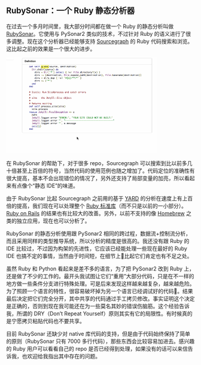<div class="inner">
<h2>RubySonar：一个 Ruby 静态分析器</h2>
<p>在过去一个多月时间里，我大部分时间都在做一个 Ruby 的静态分析叫做 <a href="https://github.com/yinwang0/rubysonar">RubySonar</a>。它使用与 PySonar2 类似的技术，不过针对 Ruby 的语义进行了很多调整。现在这个分析器已经能够支持 <a href="https://sourcegraph.com/github.com/rails/rails">Sourcegraph</a> 的 Ruby 代码搜索和浏览。这比起之前的效果是一个很大的进步。</p>
<p><a href="https://sourcegraph.com/github.com/jekyll/jekyll/symbols/ruby/gem/Jekyll/Command/$classmethods/globs">
<img src="../../images/rubysonar1.gif" width="80%" />
</a></p>
<p>在 RubySonar 的帮助下，对于很多 repo，Sourcegraph 可以搜索到比以前多几十倍甚至上百倍的符号，当然代码的使用范例也随之增加了。代码定位的准确性有很大提高，基本不会出现错位的情况了，另外还支持了局部变量的加亮，所以看起来有点像个“静态 IDE”的味道。</p>
<p>由于 RubySonar 比起 Sourcegraph 之前用的基于 <a href="http://yardoc.org">YARD</a> 的分析在速度上有上百倍的提高，我们现在可以处理整个 <a href="https://sourcegraph.com/github.com/ruby/ruby">Ruby 标准库</a>（而不只是以前的一小部分）。<a href="https://sourcegraph.com/github.com/rails/rails">Ruby on Rails</a> 的结果也有比较大的改善。另外，以前不支持的像 <a href="https://sourcegraph.com/github.com/Homebrew/homebrew">Homebrew</a> 之类的独立应用，现在也可以分析了。</p>
<p>RubySonar 的静态分析使用跟 PySonar2 相同的跨过程，数据流+控制流分析，而且采用同样的类型推导系统，所以分析的精度是很高的。我还没有跟 Ruby 的 IDE 比较过，不过因为构架的先进性，它应该已经能处理一些现在最好的 Ruby IDE 也搞不定的事情，当然由于时间短，在细节上比起它们肯定也有不足之处。</p>
<p>虽然 Ruby 和 Python 看起来是差不多的语言，为了把 PySonar2 改到 Ruby 上，还是做了不少的工作的。最开头我试图让它们“重用”大部分代码，只是在不一样的地方做一些条件分支进行特殊处理。可是后来发现这样越来越复杂，越来越危险。为了照顾一个语言的特性，很容易破坏掉为另一个语言已经调试好的代码。结果最后决定把它们完全分开，其中共享的代码通过手工拷贝修改。事实证明这个决定是正确的，否则到现在我可能还在为一些莫名其妙的错误伤脑筋。这个经验告诉我，所谓的 DRY（Don’t Repeat Yourself）原则其实有它的局限性。有时候真的是宁愿拷贝粘贴代码也不要共享。</p>
<p>目前 RubySonar 还缺少对 native 库代码的支持，但是由于代码始终保持了简单的原则（RubySonar 只有 7000 多行代码），那些东西会比较容易加进去。感兴趣的 Ruby 用户可以看看自己的 repo 是否已经得到处理，如果没有的话可以来信告诉我，也欢迎给我指出其中存在的问题。</p>
</div>
<!--
<div class="ad-banner" style="margin-top: 5px">
<script async src="//pagead2.googlesyndication.com/pagead/js/adsbygoogle.js"></script>
<ins class="adsbygoogle"
                    style="display:inline-block;width:100%;height:90px"
                    data-ad-client="ca-pub-1331524016319584"
                    data-ad-slot="6657867155"></ins>
<script>(adsbygoogle = window.adsbygoogle || []).push({});</script>
</div>
<script data-ad-client="ca-pub-1331524016319584" async
            src="https://pagead2.googlesyndication.com/pagead/js/adsbygoogle.js">
</script>
        -->
